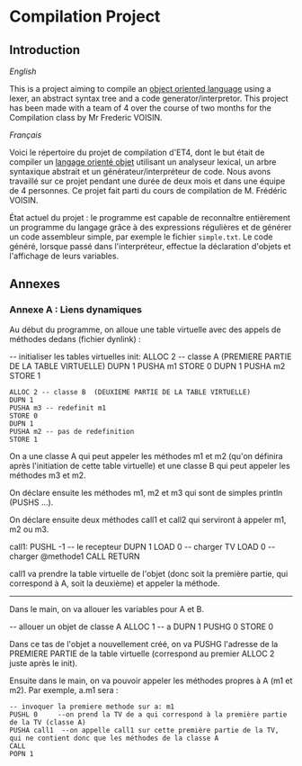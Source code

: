 # Compilation Project

## Introduction

*English*  

This is a project aiming to compile an [object oriented language](https://github.com/minh-n/CompilationProject/blob/master/test/ex1.txt) using a lexer, an abstract syntax tree and a code generator/interpretor. This project has been made with a team of 4 over the course of two months for the Compilation class by Mr Frederic VOISIN. 


*Français*

Voici le répertoire du projet de compilation d'ET4, dont le but était de compiler un [langage orienté objet](https://github.com/minh-n/CompilationProject/blob/master/test/ex1.txt) utilisant un analyseur lexical, un arbre syntaxique abstrait et un générateur/interpréteur de code. Nous avons travaillé sur ce projet pendant une durée de deux mois et dans une équipe de 4 personnes. Ce projet fait parti du cours de compilation de M. Frédéric VOISIN.

État actuel du projet : le programme est capable de reconnaître entièrement un programme du langage grâce à des expressions régulières et de générer un code assembleur simple, par exemple le fichier ```simple.txt```. Le code généré, lorsque passé dans l'interpréteur, effectue la déclaration d'objets et l'affichage de leurs variables. 


## Annexes

### Annexe A : Liens dynamiques

Au début du programme, on alloue une table virtuelle avec des appels de méthodes dedans (fichier dynlink) :

-- initialiser les tables virtuelles
init:
    ALLOC 2 -- classe A (PREMIERE PARTIE DE LA TABLE VIRTUELLE)
    DUPN 1
    PUSHA m1
    STORE 0
    DUPN 1
    PUSHA m2
    STORE 1

    ALLOC 2 -- classe B  (DEUXIEME PARTIE DE LA TABLE VIRTUELLE)
    DUPN 1
    PUSHA m3 -- redefinit m1
    STORE 0
    DUPN 1
    PUSHA m2 -- pas de redefinition
    STORE 1

On a une classe A qui peut appeler les méthodes m1 et m2 (qu'on définira après l'initiation de cette table virtuelle) 
et une classe B qui peut appeler les méthodes m3 et m2.


On déclare ensuite les méthodes m1, m2 et m3 qui sont de simples println (PUSHS ...).

On déclare ensuite deux méthodes call1 et call2 qui serviront à appeler m1, m2 ou m3.

call1:  PUSHL -1    -- le recepteur
    DUPN 1
    LOAD 0 -- charger TV
    LOAD 0 -- charger @methode1
    CALL
    RETURN

call1 va prendre la table virtuelle de l'objet (donc soit la première partie, qui correspond à A, soit la deuxième) et appeler la méthode.

-----------------------------------------------

Dans le main, on va allouer les variables pour A et B.

-- allouer un objet de classe A
    ALLOC 1 -- a
    DUPN 1
    PUSHG 0
    STORE 0

Dans ce tas de l'objet a nouvellement créé, on va PUSHG l'adresse de la PREMIERE PARTIE de la table virtuelle (correspond au premier ALLOC 2 juste après le init).

Ensuite dans le main, on va pouvoir appeler les méthodes propres à A (m1 et m2). Par exemple, a.m1 sera :

    -- invoquer la premiere methode sur a: m1
    PUSHL 0     --on prend la TV de a qui correspond à la première partie de la TV (classe A)
    PUSHA call1  --on appelle call1 sur cette première partie de la TV, qui ne contient donc que les méthodes de la classe A
    CALL
    POPN 1
